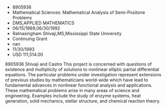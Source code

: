 
* 8905936
* Mathematical Sciences: Mathematical Analysis of Semi-Positone Problems
* DMS,APPLIED MATHEMATICS
* 06/15/1989,06/30/1992
* Ratnasingham Shivaji,MS,Mississippi State University
* Continuing Grant
* nan
* 11/30/1993
* USD 111,514.00

8905936 Shivaji and Castro This project is concerned with questions of existence
and multiplicity of solutions to nonlinear elliptic partial differential
equations. The particular problems under investigation represent extensions of
previous studies by mathematicians world-wide which have lead to fundamental
advances in nonlinear functional analysis and applications. These mathematical
problems arise in many areas of science and engineering. Examples include the
study of enzyme systems, heat generation, solid mechanics, stellar structure,
and chemical reaction theory.
